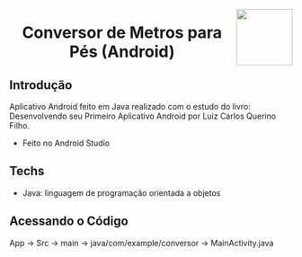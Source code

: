 <img width="100px" height="100px" align="right" src='https://user-images.githubusercontent.com/98564118/178296566-5fb1e312-c5c1-4974-be8a-0c3750709cb3.png'>  <h1 align="center"> Conversor de Metros para Pés (Android) </h1>
## Introdução
Aplicativo Android feito em Java realizado com o estudo do livro: Desenvolvendo seu Primeiro Aplicativo Android por Luiz Carlos Querino Filho.
* Feito no Android Studio
 



## Techs
* Java: linguagem de programação orientada a objetos
 
## Acessando o Código
App → Src → main → java/com/example/conversor → MainActivity.java
